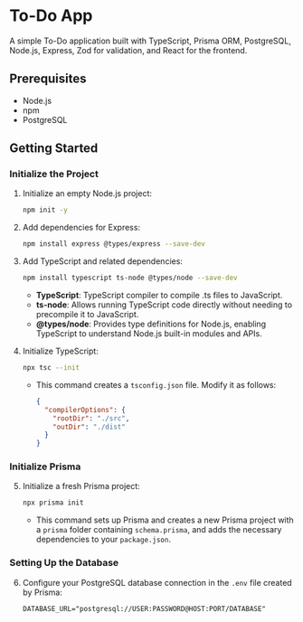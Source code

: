 # To-Do App

A simple To-Do application built with TypeScript, Prisma ORM, PostgreSQL, Node.js, Express, Zod for validation, and React for the frontend.

## Prerequisites

- Node.js
- npm
- PostgreSQL

## Getting Started

### Initialize the Project

1. Initialize an empty Node.js project:
    ```bash
    npm init -y
    ```

2. Add dependencies for Express:
    ```bash
    npm install express @types/express --save-dev
    ```

3. Add TypeScript and related dependencies:
    ```bash
    npm install typescript ts-node @types/node --save-dev
    ```
    - **TypeScript**: TypeScript compiler to compile .ts files to JavaScript.
    - **ts-node**: Allows running TypeScript code directly without needing to precompile it to JavaScript.
    - **@types/node**: Provides type definitions for Node.js, enabling TypeScript to understand Node.js built-in modules and APIs.

4. Initialize TypeScript:
    ```bash
    npx tsc --init
    ```
    - This command creates a `tsconfig.json` file. Modify it as follows:
      ```json
      {
        "compilerOptions": {
          "rootDir": "./src",
          "outDir": "./dist"
        }
      }
      ```

### Initialize Prisma

5. Initialize a fresh Prisma project:
    ```bash
    npx prisma init
    ```
    - This command sets up Prisma and creates a new Prisma project with a `prisma` folder containing `schema.prisma`, and adds the necessary dependencies to your `package.json`.

### Setting Up the Database

6. Configure your PostgreSQL database connection in the `.env` file created by Prisma:
    ```env
    DATABASE_URL="postgresql://USER:PASSWORD@HOST:PORT/DATABASE"
    ```
